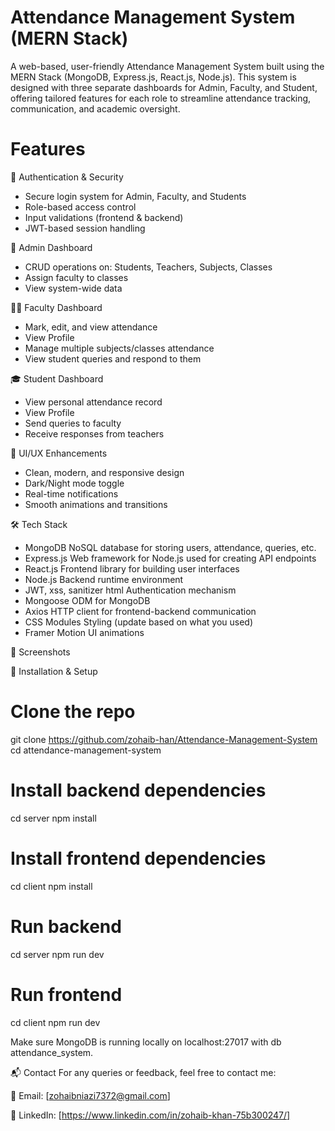 # Attendance Management System (MERN Stack)
A web-based, user-friendly Attendance Management System built using the MERN Stack (MongoDB, Express.js, React.js, Node.js). This system is designed with three separate dashboards for Admin, Faculty, and Student, offering tailored features for each role to streamline attendance tracking, communication, and academic oversight.

# Features

🔐 Authentication & Security

- Secure login system for Admin, Faculty, and Students
- Role-based access control
- Input validations (frontend & backend)
- JWT-based session handling

👤 Admin Dashboard

- CRUD operations on: Students, Teachers, Subjects, Classes
- Assign faculty to classes
- View system-wide data

👨‍🏫 Faculty Dashboard

- Mark, edit, and view attendance
- View Profile
- Manage multiple subjects/classes attendance
- View student queries and respond to them

🎓 Student Dashboard

- View personal attendance record
- View Profile
- Send queries to faculty
- Receive responses from teachers

🌟 UI/UX Enhancements

- Clean, modern, and responsive design
- Dark/Night mode toggle
- Real-time notifications
- Smooth animations and transitions

🛠️ Tech Stack

- MongoDB	NoSQL database for storing users, attendance, queries, etc.
- Express.js	Web framework for Node.js used for creating API endpoints
- React.js	Frontend library for building user interfaces
- Node.js	Backend runtime environment
- JWT, xss, sanitizer html	Authentication mechanism
- Mongoose	ODM for MongoDB
- Axios	HTTP client for frontend-backend communication
- CSS Modules	Styling (update based on what you used)
- Framer Motion	UI animations

📸 Screenshots



🧪 Installation & Setup

# Clone the repo
git clone https://github.com/zohaib-han/Attendance-Management-System
cd attendance-management-system

# Install backend dependencies
cd server
npm install

# Install frontend dependencies
cd client
npm install

# Run backend
cd server
npm run dev

# Run frontend
cd client
npm run dev

Make sure MongoDB is running locally on localhost:27017 with db attendance_system.

📬 Contact
For any queries or feedback, feel free to contact me:

📧 Email: [zohaibniazi7372@gmail.com]

🔗 LinkedIn: [https://www.linkedin.com/in/zohaib-khan-75b300247/]
